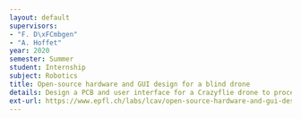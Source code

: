 ```yaml
---
layout: default
supervisors:
- "F. D\xFCmbgen"
- "A. Hoffet"
year: 2020
semester: Summer
student: Internship
subject: Robotics
title: Open-source hardware and GUI design for a blind drone
details: Design a PCB and user interface for a Crazyflie drone to process acoustic signals.
ext-url: https://www.epfl.ch/labs/lcav/open-source-hardware-and-gui-design-for-a-blind-drone/
---
```

